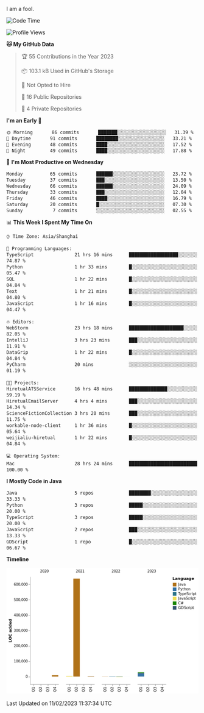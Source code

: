 I am a fool.

<!--START_SECTION:waka-->
![Code Time](http://img.shields.io/badge/Code%20Time-59%20hrs%2035%20mins-blue)

![Profile Views](http://img.shields.io/badge/Profile%20Views-165-blue)

**🐱 My GitHub Data** 

> 🏆 55 Contributions in the Year 2023
 > 
> 📦 103.1 kB Used in GitHub's Storage 
 > 
> 🚫 Not Opted to Hire
 > 
> 📜 16 Public Repositories 
 > 
> 🔑 4 Private Repositories  
 > 
**I'm an Early 🐤** 

```text
🌞 Morning       86 commits       ███████░░░░░░░░░░░░░░░░░░   31.39 % 
🌆 Daytime       91 commits       ████████░░░░░░░░░░░░░░░░░   33.21 % 
🌃 Evening       48 commits       ████░░░░░░░░░░░░░░░░░░░░░   17.52 % 
🌙 Night         49 commits       ████░░░░░░░░░░░░░░░░░░░░░   17.88 % 

```
📅 **I'm Most Productive on Wednesday** 

```text
Monday          65 commits       ██████░░░░░░░░░░░░░░░░░░░   23.72 % 
Tuesday         37 commits       ███░░░░░░░░░░░░░░░░░░░░░░   13.50 % 
Wednesday       66 commits       ██████░░░░░░░░░░░░░░░░░░░   24.09 % 
Thursday        33 commits       ███░░░░░░░░░░░░░░░░░░░░░░   12.04 % 
Friday          46 commits       ████░░░░░░░░░░░░░░░░░░░░░   16.79 % 
Saturday        20 commits       █░░░░░░░░░░░░░░░░░░░░░░░░   07.30 % 
Sunday           7 commits       ░░░░░░░░░░░░░░░░░░░░░░░░░   02.55 % 

```


📊 **This Week I Spent My Time On** 

```text
⌚︎ Time Zone: Asia/Shanghai

💬 Programming Languages: 
TypeScript               21 hrs 16 mins      ██████████████████░░░░░░░   74.87 % 
Python                   1 hr 33 mins        █░░░░░░░░░░░░░░░░░░░░░░░░   05.47 % 
SQL                      1 hr 22 mins        █░░░░░░░░░░░░░░░░░░░░░░░░   04.84 % 
Text                     1 hr 21 mins        █░░░░░░░░░░░░░░░░░░░░░░░░   04.80 % 
JavaScript               1 hr 16 mins        █░░░░░░░░░░░░░░░░░░░░░░░░   04.47 % 

🔥 Editors: 
WebStorm                 23 hrs 18 mins      ████████████████████░░░░░   82.05 % 
IntelliJ                 3 hrs 23 mins       ███░░░░░░░░░░░░░░░░░░░░░░   11.91 % 
DataGrip                 1 hr 22 mins        █░░░░░░░░░░░░░░░░░░░░░░░░   04.84 % 
PyCharm                  20 mins             ░░░░░░░░░░░░░░░░░░░░░░░░░   01.19 % 

🐱‍💻 Projects: 
HiretualATSService       16 hrs 48 mins      ██████████████░░░░░░░░░░░   59.19 % 
HiretualEmailServer      4 hrs 4 mins        ███░░░░░░░░░░░░░░░░░░░░░░   14.34 % 
ScienceFictionCollection 3 hrs 20 mins       ███░░░░░░░░░░░░░░░░░░░░░░   11.75 % 
workable-node-client     1 hr 36 mins        █░░░░░░░░░░░░░░░░░░░░░░░░   05.64 % 
weijialiu-hiretual       1 hr 22 mins        █░░░░░░░░░░░░░░░░░░░░░░░░   04.84 % 

💻 Operating System: 
Mac                      28 hrs 24 mins      █████████████████████████   100.00 % 

```

**I Mostly Code in Java** 

```text
Java                     5 repos             ████████░░░░░░░░░░░░░░░░░   33.33 % 
Python                   3 repos             █████░░░░░░░░░░░░░░░░░░░░   20.00 % 
TypeScript               3 repos             █████░░░░░░░░░░░░░░░░░░░░   20.00 % 
JavaScript               2 repos             ███░░░░░░░░░░░░░░░░░░░░░░   13.33 % 
GDScript                 1 repo              █░░░░░░░░░░░░░░░░░░░░░░░░   06.67 % 

```


**Timeline**

![Chart not found](https://raw.githubusercontent.com/VeejaLiu/VeejaLiu/master/charts/bar_graph.png) 


 Last Updated on 11/02/2023 11:37:34 UTC
<!--END_SECTION:waka-->

